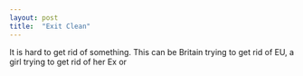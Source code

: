 ```yaml
---
layout: post
title:  "Exit Clean"
---
```

It is hard to get rid of something. This can be Britain trying to get rid of EU,
a girl trying to get rid of her Ex or 

[broken English]: http://www.urbandictionary.com/define.php?term=broken%20english&utm_source=search-action
